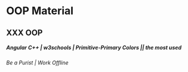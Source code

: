# OOP Material
## XXX OOP
##### Angular C++ | w3schools | Primitive-Primary Colors || the most used
###### Be a Purist | Work Offline
